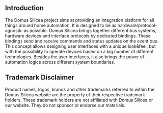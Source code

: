 ## Introduction

The Domus Silicea project aims at providing an  integration platform for all things around home automation. 
It is designed to be as hardware/protocol-agnostic as possible. Domus Silicea brings together different bus systems, hardware devices and interface protocols by dedicated bindings. These bindings send and receive commands and status updates on the event bus. This concept allows designing user interfaces with a unique look&feel, but with the possibility to operate devices based on a big number of different technologies. 
Besides the user interfaces, it also brings the power of automation logics across different system boundaries.


## Trademark Disclaimer

Product names, logos, brands and other trademarks referred to within the Domus Silicea website are the property of their respective trademark holders. These trademark holders are not affiliated with Domus Silicea or our website. They do not sponsor or endorse our materials.

